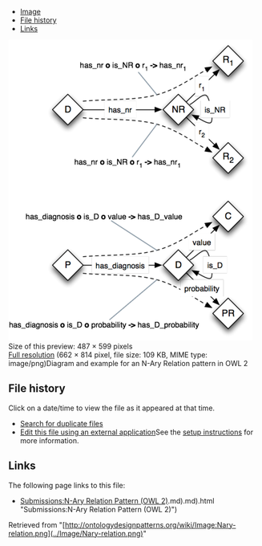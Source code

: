 * [Image](../Image/Nary-relation.png#file)
* [File history](../Image/Nary-relation.png#filehistory)
* [Links](../Image/Nary-relation.png#filelinks)

[![Image:Nary-relation.png](../images/thumb/0/04/Nary-relation.png/487px-Nary-relation.png)](../images/0/04/Nary-relation.png)  
Size of this preview: 487 × 599 pixels  
[Full resolution](../images/0/04/Nary-relation.png)‎ (662 × 814 pixel, file size: 109 KB, MIME type: image/png)Diagram and example for an N-Ary Relation pattern in OWL 2




## File history

Click on a date/time to view the file as it appeared at that time.



  
* [Search for duplicate files](http://ontologydesignpatterns.org/wiki/Special:FileDuplicateSearch/Nary-relation.png "Special:FileDuplicateSearch/Nary-relation.png")
* [Edit this file using an external application](http://ontologydesignpatterns.org/wiki/index.php?title=Image:Nary-relation.png&action=edit&externaledit=true&mode=file "Image:Nary-relation.png")See the [setup instructions](http://www.mediawiki.org/wiki/Manual:External_editors "http://www.mediawiki.org/wiki/Manual:External_editors") for more information.

## Links



The following page links to this file:


* [Submissions:N-Ary Relation Pattern (OWL 2)](../Submissions/N-Ary_Relation_Pattern_(OWL_2)).md).md).html "Submissions:N-Ary Relation Pattern (OWL 2)")


Retrieved from "[http://ontologydesignpatterns.org/wiki/Image:Nary-relation.png](../Image/Nary-relation.png)"
